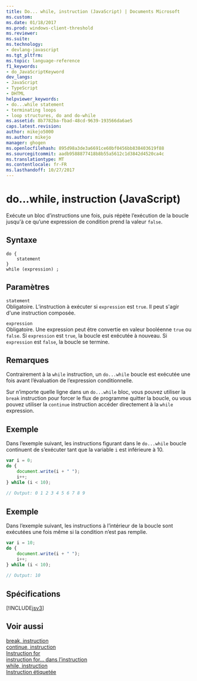 ```yaml
---
title: Do... while, instruction (JavaScript) | Documents Microsoft
ms.custom: 
ms.date: 01/18/2017
ms.prod: windows-client-threshold
ms.reviewer: 
ms.suite: 
ms.technology:
- devlang-javascript
ms.tgt_pltfrm: 
ms.topic: language-reference
f1_keywords:
- do_JavaScriptKeyword
dev_langs:
- JavaScript
- TypeScript
- DHTML
helpviewer_keywords:
- do...while statement
- terminating loops
- loop structures, do and do-while
ms.assetid: 8b7782ba-fbad-48cd-9639-193566da6ae5
caps.latest.revision: 
author: mikejo5000
ms.author: mikejo
manager: ghogen
ms.openlocfilehash: 895d98a3de3a6691ce60bf0456bb838403619f88
ms.sourcegitcommit: aadb9588877418b8b55a5612c1d3842d4520ca4c
ms.translationtype: MT
ms.contentlocale: fr-FR
ms.lasthandoff: 10/27/2017
---
```

# <a name="dowhile-statement-javascript"></a>do...while, instruction (JavaScript)
Exécute un bloc d’instructions une fois, puis répète l’exécution de la boucle jusqu'à ce qu’une expression de condition prend la valeur `false`.  
  
## <a name="syntax"></a>Syntaxe  
  
```  
do {  
    statement  
}  
while (expression) ;   
```  
  
## <a name="parameters"></a>Paramètres  
 `statement`  
 Obligatoire. L’instruction à exécuter si `expression` est `true`. Il peut s'agir d'une instruction composée.  
  
 `expression`  
 Obligatoire. Une expression peut être convertie en valeur booléenne `true` ou `false`. Si `expression` est `true`, la boucle est exécutée à nouveau. Si `expression` est `false`, la boucle se termine.  
  
## <a name="remarks"></a>Remarques  
 Contrairement à la `while` instruction, un `do...while` boucle est exécutée une fois avant l’évaluation de l’expression conditionnelle.  
  
 Sur n’importe quelle ligne dans un `do...while` bloc, vous pouvez utiliser la `break` instruction pour forcer le flux de programme quitter la boucle, ou vous pouvez utiliser la `continue` instruction accéder directement à la `while` expression.  
  
## <a name="example"></a>Exemple  
 Dans l’exemple suivant, les instructions figurant dans le `do...while` boucle continuent de s’exécuter tant que la variable `i` est inférieure à 10.  
  
```JavaScript  
var i = 0;  
do {  
    document.write(i + " ");  
    i++;  
} while (i < 10);  
  
// Output: 0 1 2 3 4 5 6 7 8 9   
```  
  
## <a name="example"></a>Exemple  
 Dans l’exemple suivant, les instructions à l’intérieur de la boucle sont exécutées une fois même si la condition n’est pas remplie.  
  
```JavaScript  
var i = 10;  
do {  
    document.write(i + " ");  
    i++;  
} while (i < 10);  
  
// Output: 10  
```  
  
## <a name="requirements"></a>Spécifications  
 [!INCLUDE[jsv3](../../javascript/reference/includes/jsv3-md.md)]  
  
## <a name="see-also"></a>Voir aussi  
 [break, instruction](../../javascript/reference/break-statement-javascript.md)   
 [continue, instruction](../../javascript/reference/continue-statement-javascript.md)   
 [Instruction for](../../javascript/reference/for-statement-javascript.md)   
 [instruction for... dans l’instruction](../../javascript/reference/for-dot-dot-dot-in-statement-javascript.md)   
 [while, instruction](../../javascript/reference/while-statement-javascript.md)   
 [Instruction étiquetée](../../javascript/reference/labeled-statement-javascript.md)